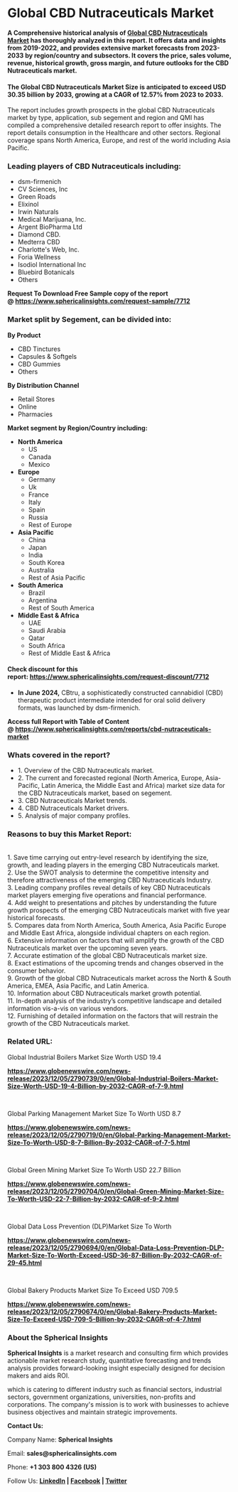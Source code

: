 <h1 class="news-post-title">Global CBD Nutraceuticals Market</h1>
<p><strong>A Comprehensive historical analysis of&nbsp;<a href="https://www.sphericalinsights.com/reports/cbd-nutraceuticals-market" target="_blank" rel="noreferrer noopener">Global CBD Nutraceuticals Market</a>&nbsp;has thoroughly analyzed in this report. It offers data and insights from 2019-2022, and provides extensive market forecasts from 2023-2033 by region/country and subsectors. It covers the price, sales volume, revenue, historical growth, gross margin, and future outlooks for the CBD Nutraceuticals market.</strong></p>
<h4><strong>The Global CBD Nutraceuticals Market Size is anticipated to exceed USD 30.35 billion by 2033, growing at a CAGR of 12.57% from 2023 to 2033.</strong></h4>
<p>The report includes growth prospects in the global CBD Nutraceuticals market by type, application, sub segement and region and QMI has compiled a comprehensive detailed research report to offer insights. The report details consumption in the Healthcare and other sectors. Regional coverage spans North America, Europe, and rest of the world including Asia Pacific.</p>
<h3><strong>Leading players of CBD Nutraceuticals including:</strong></h3>
<ul>
<li>dsm-firmenich</li>
<li>CV Sciences, Inc</li>
<li>Green Roads</li>
<li>Elixinol</li>
<li>Irwin Naturals</li>
<li>Medical Marijuana, Inc.</li>
<li>Argent BioPharma Ltd</li>
<li>Diamond CBD.</li>
<li>Medterra CBD</li>
<li>Charlotte's Web, Inc.</li>
<li>Foria Wellness</li>
<li>Isodiol International Inc</li>
<li>Bluebird Botanicals</li>
<li>Others &nbsp;</li>
</ul>
<p><strong>Request To Download Free Sample copy of the report @&nbsp;<a href="https://www.sphericalinsights.com/request-sample/7712">https://www.sphericalinsights.com/request-sample/7712</a></strong></p>
<h3><strong>Market split by Segement, can be divided into:</strong></h3>
<p><strong>By Product</strong></p>
<ul>
<li>CBD Tinctures</li>
<li>Capsules &amp; Softgels</li>
<li>CBD Gummies</li>
<li>Others</li>
</ul>
<p><strong>By</strong><strong>&nbsp;Distribution Channel</strong></p>
<ul>
<li>Retail Stores</li>
<li>Online</li>
<li>Pharmacies</li>
</ul>
<p><strong>Market segment by Region/Country including:</strong></p>
<ul>
<li><strong>North America</strong>
<ul>
<li>US</li>
<li>Canada</li>
<li>Mexico</li>
</ul>
</li>
<li><strong>Europe</strong>
<ul>
<li>Germany</li>
<li>Uk</li>
<li>France</li>
<li>Italy</li>
<li>Spain</li>
<li>Russia</li>
<li>Rest of Europe</li>
</ul>
</li>
<li><strong>Asia Pacific</strong>
<ul>
<li>China</li>
<li>Japan</li>
<li>India</li>
<li>South Korea</li>
<li>Australia</li>
<li>Rest of Asia Pacific</li>
</ul>
</li>
<li><strong>South America</strong>
<ul>
<li>Brazil</li>
<li>Argentina</li>
<li>Rest of South America</li>
</ul>
</li>
<li><strong>Middle East &amp; Africa</strong>
<ul>
<li>UAE</li>
<li>Saudi Arabia</li>
<li>Qatar</li>
<li>South Africa</li>
<li>Rest of Middle East &amp; Africa</li>
</ul>
</li>
</ul>
<h4>Check discount for this report:&nbsp;<a href="https://www.sphericalinsights.com/request-discount/7712">https://www.sphericalinsights.com/request-discount/7712</a></h4>
<ul>
<li><strong>In June 2024,</strong>&nbsp;CBtru, a sophisticatedly constructed cannabidiol (CBD) therapeutic product intermediate intended for oral solid delivery formats, was launched by dsm-firmenich.&nbsp;&nbsp; &nbsp;</li>
</ul>
<p><strong>Access full Report with Table of Content @&nbsp;<a href="https://www.sphericalinsights.com/reports/cbd-nutraceuticals-market">https://www.sphericalinsights.com/reports/cbd-nutraceuticals-market</a>&nbsp;</strong></p>
<h3><strong>Whats covered in the report?</strong></h3>
<ul>
<li>1. Overview of the CBD Nutraceuticals market.</li>
<li>2. The current and forecasted regional (North America, Europe, Asia-Pacific, Latin America, the Middle East and Africa) market size data for the CBD Nutraceuticals market, based on segement.</li>
<li>3. CBD Nutraceuticals Market trends.</li>
<li>4. CBD Nutraceuticals Market drivers.</li>
<li>5. Analysis of major company profiles.</li>
</ul>
<h3><strong>Reasons to buy this Market Report:</strong></h3>
<p><br />1. Save time carrying out entry-level research by identifying the size, growth, and leading players in the emerging CBD Nutraceuticals market.<br />2. Use the SWOT analysis to determine the competitive intensity and therefore attractiveness of the emerging CBD Nutraceuticals Industry.<br />3. Leading company profiles reveal details of key CBD Nutraceuticals market players emerging five operations and financial performance.<br />4. Add weight to presentations and pitches by understanding the future growth prospects of the emerging CBD Nutraceuticals market with five year historical forecasts.<br />5. Compares data from North America, South America, Asia Pacific Europe and Middle East Africa, alongside individual chapters on each region.<br />6. Extensive information on factors that will amplify the growth of the CBD Nutraceuticals market over the upcoming seven years.<br />7. Accurate estimation of the global CBD Nutraceuticals market size.<br />8. Exact estimations of the upcoming trends and changes observed in the consumer behavior.<br />9. Growth of the global CBD Nutraceuticals market across the North &amp; South America, EMEA, Asia Pacific, and Latin America.<br />10. Information about CBD Nutraceuticals market growth potential.<br />11. In-depth analysis of the industry&rsquo;s competitive landscape and detailed information vis-a-vis on various vendors.<br />12. Furnishing of detailed information on the factors that will restrain the growth of the CBD Nutraceuticals market.</p>
<h3><strong>Related URL:</strong></h3>
<p>Global Industrial Boilers Market Size Worth USD 19.4</p>
<p><strong><a href="https://www.globenewswire.com/news-release/2023/12/05/2790739/0/en/Global-Industrial-Boilers-Market-Size-Worth-USD-19-4-Billion-by-2032-CAGR-of-7-9.html">https://www.globenewswire.com/news-release/2023/12/05/2790739/0/en/Global-Industrial-Boilers-Market-Size-Worth-USD-19-4-Billion-by-2032-CAGR-of-7-9.html</a>&nbsp;</strong></p>
<p>&nbsp;</p>
<p>Global Parking Management Market Size To Worth USD 8.7</p>
<p><strong><a href="https://www.globenewswire.com/news-release/2023/12/05/2790719/0/en/Global-Parking-Management-Market-Size-To-Worth-USD-8-7-Billion-By-2032-CAGR-of-7-5.html">https://www.globenewswire.com/news-release/2023/12/05/2790719/0/en/Global-Parking-Management-Market-Size-To-Worth-USD-8-7-Billion-By-2032-CAGR-of-7-5.html</a>&nbsp;</strong></p>
<p>&nbsp;</p>
<p>Global Green Mining Market Size To Worth USD 22.7 Billion</p>
<p><strong><a href="https://www.globenewswire.com/news-release/2023/12/05/2790704/0/en/Global-Green-Mining-Market-Size-To-Worth-USD-22-7-Billion-by-2032-CAGR-of-9-2.html">https://www.globenewswire.com/news-release/2023/12/05/2790704/0/en/Global-Green-Mining-Market-Size-To-Worth-USD-22-7-Billion-by-2032-CAGR-of-9-2.html</a>&nbsp;</strong></p>
<p>&nbsp;</p>
<p>Global Data Loss Prevention (DLP)Market Size To Worth</p>
<p><strong><a href="https://www.globenewswire.com/news-release/2023/12/05/2790694/0/en/Global-Data-Loss-Prevention-DLP-Market-Size-To-Worth-Exceed-USD-36-87-Billion-By-2032-CAGR-of-29-45.html">https://www.globenewswire.com/news-release/2023/12/05/2790694/0/en/Global-Data-Loss-Prevention-DLP-Market-Size-To-Worth-Exceed-USD-36-87-Billion-By-2032-CAGR-of-29-45.html</a>&nbsp;</strong></p>
<p>&nbsp;</p>
<p>Global Bakery Products Market Size To Exceed USD 709.5</p>
<p><strong><a href="https://www.globenewswire.com/news-release/2023/12/05/2790674/0/en/Global-Bakery-Products-Market-Size-To-Exceed-USD-709-5-Billion-by-2032-CAGR-of-4-7.html">https://www.globenewswire.com/news-release/2023/12/05/2790674/0/en/Global-Bakery-Products-Market-Size-To-Exceed-USD-709-5-Billion-by-2032-CAGR-of-4-7.html</a>&nbsp;</strong></p>
<h3><strong>About the Spherical Insights</strong></h3>
<p><strong>Spherical Insights</strong>&nbsp;is a market research and consulting firm which provides actionable market research study, quantitative forecasting and trends analysis provides forward-looking insight especially designed for decision makers and aids ROI.</p>
<p>which is catering to different industry such as financial sectors, industrial sectors, government organizations, universities, non-profits and corporations. The company's mission is to work with businesses to achieve business objectives and maintain strategic improvements.</p>
<p><strong>Contact Us:</strong></p>
<p>Company Name:&nbsp;<strong>Spherical Insights</strong></p>
<p>Email:&nbsp;<strong>sales@sphericalinsights.com</strong></p>
<p>Phone:&nbsp;<strong>+1 303 800 4326 (US)</strong></p>
<p>Follow Us:&nbsp;<strong><a href="https://www.linkedin.com/company/spherical-insight/"><u>LinkedIn</u></a>&nbsp;|&nbsp;<a href="https://www.facebook.com/sphericalinsights22"><u>Facebook</u></a>&nbsp;|&nbsp;<a href="https://twitter.com/SInsights_US"><u>Twitter</u></a></strong></p>
